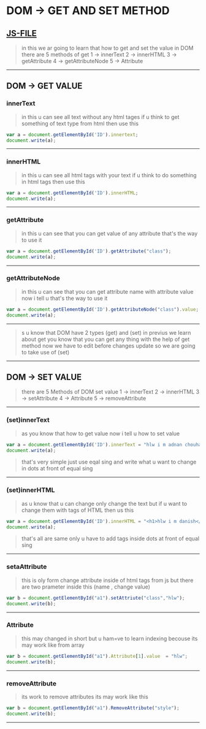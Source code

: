 # DOM -> GET AND SET METHOD
## [JS-FILE](/js/63-DOM-Get-and-Set-value-Method.js)

>in this we ar going to learn that how to get and set the value in DOM there are 5 methods of get 1 -> innerText 2 -> innerHTML 3 -> getAttribute 4 -> getAttributeNode 5 -> Attribute
---
 ## DOM -> GET VALUE

 ### innerText
 > in this u can see all text without any html tages if u think to get something of text type from html then use this

 ```javascript
var a = document.getElementById('ID').innertext;
document.write(a);
 ```
 ---

### innerHTML
>in this u can see all html tags with your text if u think to do something in html tags then use this

```javascript
var a = document.getElementById('ID').innerHTML;
document.write(a);
```
---

### getAttribute
>in this u can see that you can get value of any attribute that's the way to use it

```javascript
var a = document.getElementById('ID').getAttribute("class");
document.write(a);
```
---

### getAttributeNode
>in this u can see that you can get attribute name with attribute value now i tell u that's the way to use it

```javascript
var a = document.getElementById('ID').getAttributeNode("class").value;
document.write(a);
```
---
> s u know that DOM have 2 types (get) and (set) in previus we learn about get you know that you can get any thing with the help of get method now we have to edit before changes update so we are going to take use of (set)
---

## DOM -> SET VALUE
>there are 5 Methods of DOM set value 1 -> innerText 2 -> innerHTML 3 -> setAttribute 4 -> Attribute 5 -> removeAttribute
---

### (set)innerText
>as you know that how to get value now i tell u how to set value

```javascript
var a = document.getElementById('ID').innerText = "hlw i m adnan chouhan";
document.write(a);
```
>that's very simple just use eqal sing and write what u want to change in dots at front of equal sing
---

### (set)innerHTML
> as u know that u can change only change the text but if u want to change them with tags of HTML then us this

```javascript
var a = document.getElementById('ID').innerHTML = "<h1>hlw i m danish</h1>";
document.write(a);
```
>that's all are same only u have to add tags inside dots at front of equal sing
---

### setaAttribute
> this is oly form change attribute inside of html tags from js but there are two prameter inside this (name , change value)

```javascript
var b = document.getElementById("a1").setAttriute("class","hlw");
document.write(b);
```
---

### Attribute
>this may changed in short but u ham=ve to learn indexing becouse its may work like from array

```javascript
var b = document.getElementById("a1").Attribute[1].value  = "hlw";
document.write(b);
```
---

### removeAttribute
> its work to remove attributes its may work like this

```javascript
var b = document.getElementById("a1").RemoveAttribute("style");
document.write(b);
```
---



